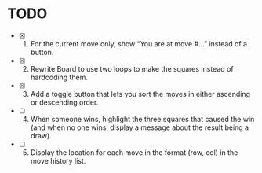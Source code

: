 # TODO

- [x] 1. For the current move only, show “You are at move #…” instead of a button.
- [x] 2. Rewrite Board to use two loops to make the squares instead of hardcoding them.
- [x] 3. Add a toggle button that lets you sort the moves in either ascending or descending order.
- [ ] 4. When someone wins, highlight the three squares that caused the win (and when no one wins, display a message about the result being a draw).
- [ ] 5. Display the location for each move in the format (row, col) in the move history list.

